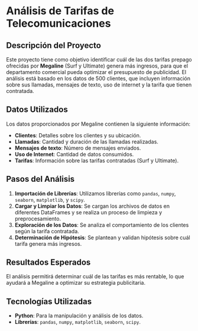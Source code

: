 # Análisis de Tarifas de Telecomunicaciones

## Descripción del Proyecto
Este proyecto tiene como objetivo identificar cuál de las dos tarifas prepago ofrecidas por **Megaline** (Surf y Ultimate) genera más ingresos, para que el departamento comercial pueda optimizar el presupuesto de publicidad. El análisis está basado en los datos de 500 clientes, que incluyen información sobre sus llamadas, mensajes de texto, uso de internet y la tarifa que tienen contratada.

## Datos Utilizados
Los datos proporcionados por Megaline contienen la siguiente información:

- **Clientes**: Detalles sobre los clientes y su ubicación.
- **Llamadas**: Cantidad y duración de las llamadas realizadas.
- **Mensajes de texto**: Número de mensajes enviados.
- **Uso de Internet**: Cantidad de datos consumidos.
- **Tarifas**: Información sobre las tarifas contratadas (Surf y Ultimate).

## Pasos del Análisis
1. **Importación de Librerías**: Utilizamos librerías como `pandas`, `numpy`, `seaborn`, `matplotlib`, y `scipy`.
2. **Cargar y Limpiar los Datos**: Se cargan los archivos de datos en diferentes DataFrames y se realiza un proceso de limpieza y preprocesamiento.
3. **Exploración de los Datos**: Se analiza el comportamiento de los clientes según la tarifa contratada.
4. **Determinación de Hipótesis**: Se plantean y validan hipótesis sobre cuál tarifa genera más ingresos.

## Resultados Esperados
El análisis permitirá determinar cuál de las tarifas es más rentable, lo que ayudará a Megaline a optimizar su estrategia publicitaria.

## Tecnologías Utilizadas
- **Python**: Para la manipulación y análisis de los datos.
- **Librerías**: `pandas`, `numpy`, `matplotlib`, `seaborn`, `scipy`.
